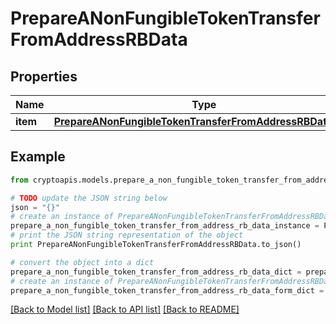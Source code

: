 # PrepareANonFungibleTokenTransferFromAddressRBData


## Properties
Name | Type | Description | Notes
------------ | ------------- | ------------- | -------------
**item** | [**PrepareANonFungibleTokenTransferFromAddressRBDataItem**](PrepareANonFungibleTokenTransferFromAddressRBDataItem.md) |  | 

## Example

```python
from cryptoapis.models.prepare_a_non_fungible_token_transfer_from_address_rb_data import PrepareANonFungibleTokenTransferFromAddressRBData

# TODO update the JSON string below
json = "{}"
# create an instance of PrepareANonFungibleTokenTransferFromAddressRBData from a JSON string
prepare_a_non_fungible_token_transfer_from_address_rb_data_instance = PrepareANonFungibleTokenTransferFromAddressRBData.from_json(json)
# print the JSON string representation of the object
print PrepareANonFungibleTokenTransferFromAddressRBData.to_json()

# convert the object into a dict
prepare_a_non_fungible_token_transfer_from_address_rb_data_dict = prepare_a_non_fungible_token_transfer_from_address_rb_data_instance.to_dict()
# create an instance of PrepareANonFungibleTokenTransferFromAddressRBData from a dict
prepare_a_non_fungible_token_transfer_from_address_rb_data_form_dict = prepare_a_non_fungible_token_transfer_from_address_rb_data.from_dict(prepare_a_non_fungible_token_transfer_from_address_rb_data_dict)
```
[[Back to Model list]](../README.md#documentation-for-models) [[Back to API list]](../README.md#documentation-for-api-endpoints) [[Back to README]](../README.md)



